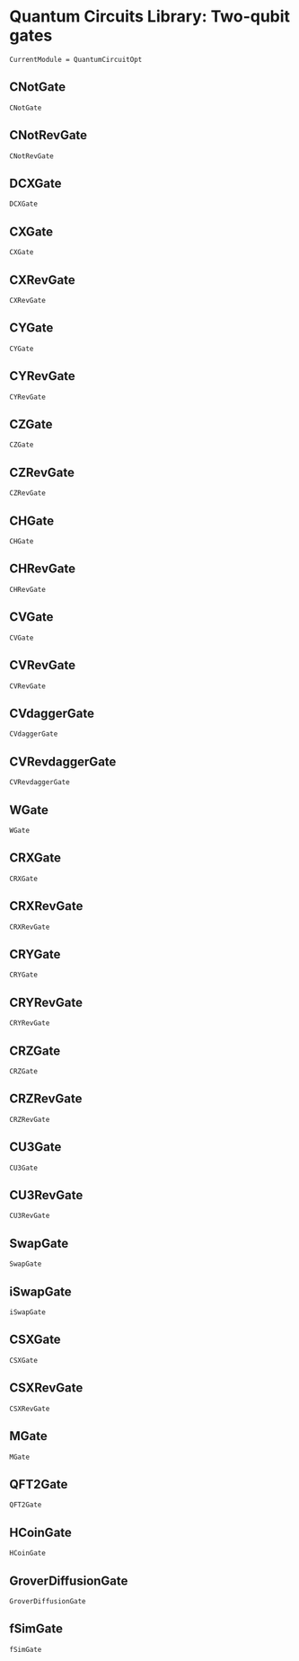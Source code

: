 # Quantum Circuits Library: Two-qubit gates 

```@meta
CurrentModule = QuantumCircuitOpt
```

## CNotGate
```@docs
CNotGate
```
## CNotRevGate
```@docs
CNotRevGate
```
## DCXGate
```@docs
DCXGate
```
## CXGate
```@docs
CXGate
```
## CXRevGate
```@docs
CXRevGate
```
## CYGate
```@docs
CYGate
```
## CYRevGate
```@docs
CYRevGate
```
## CZGate
```@docs
CZGate
```
## CZRevGate
```@docs
CZRevGate
```
## CHGate
```@docs
CHGate
```
## CHRevGate
```@docs
CHRevGate
```
## CVGate
```@docs
CVGate
```
## CVRevGate
```@docs
CVRevGate
```
## CVdaggerGate
```@docs
CVdaggerGate
```
## CVRevdaggerGate
```@docs
CVRevdaggerGate
```
## WGate
```@docs
WGate
```
## CRXGate
```@docs
CRXGate
```
## CRXRevGate
```@docs
CRXRevGate
```
## CRYGate
```@docs
CRYGate
```
## CRYRevGate
```@docs
CRYRevGate
```
## CRZGate
```@docs
CRZGate
```
## CRZRevGate
```@docs
CRZRevGate
```
## CU3Gate
```@docs
CU3Gate
```
## CU3RevGate
```@docs
CU3RevGate
```
## SwapGate
```@docs
SwapGate
```
## iSwapGate
```@docs
iSwapGate
```
## CSXGate
```@docs
CSXGate
```
## CSXRevGate
```@docs
CSXRevGate
```
## MGate
```@docs
MGate
```
## QFT2Gate
```@docs
QFT2Gate
```
## HCoinGate
```@docs
HCoinGate
```
## GroverDiffusionGate
```@docs
GroverDiffusionGate
```
## fSimGate
```@docs
fSimGate
```
